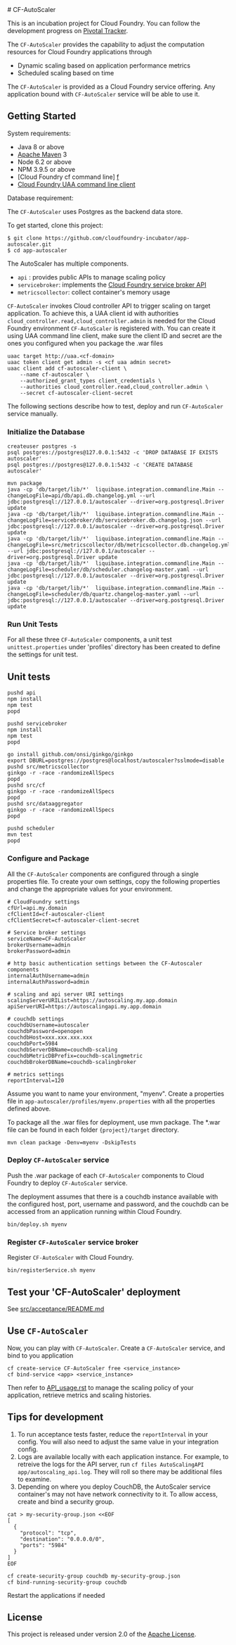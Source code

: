 <link href="https://raw.github.com/clownfart/Markdown-CSS/master/markdown.css" rel="stylesheet"></link>
# CF-AutoScaler

This is an incubation project for Cloud Foundry. You can follow the development progress on [Pivotal Tracker][t].

The `CF-AutoScaler` provides the capability to adjust the computation resources for Cloud Foundry applications through

* Dynamic scaling based on application performance metrics
* Scheduled scaling based on time

The `CF-AutoScaler` is provided as a Cloud Foundry service offering. Any application bound with `CF-AutoScaler` service will be able to use it.

## Getting Started

System requirements:

* Java 8 or above
* [Apache Maven][b] 3
* Node 6.2 or above
* NPM 3.9.5 or above
* [Cloud Foundry cf command line] [f]
* [Cloud Foundry UAA command line client][u]

Database requirement:

The `CF-AutoScaler` uses Postgres as the backend data store.

To get started, clone this project:

```shell
$ git clone https://github.com/cloudfoundry-incubator/app-autoscaler.git
$ cd app-autoscaler
```

The AutoScaler has multiple components.

* `api` : provides public APIs to manage scaling policy
* `servicebroker`: implements the [Cloud Foundry service broker API][k]
* `metricscollector`: collect container's memory usage



`CF-AutoScaler` invokes Cloud controller API to trigger scaling on target application. To achieve this, a UAA client id with  authorities `cloud_controller.read,cloud_controller.admin` is needed for the Cloud Foundry environment `CF-AutoScaler` is registered with. You can create it using UAA command line client, make sure the client ID and secret are the ones you configured when you package the .war files

```shell
uaac target http://uaa.<cf-domain>
uaac token client get admin -s <cf uaa admin secret>
uaac client add cf-autoscaler-client \
	--name cf-autoscaler \
    --authorized_grant_types client_credentials \
    --authorities cloud_controller.read,cloud_controller.admin \
    --secret cf-autoscaler-client-secret
```

The following sections describe how to test, deploy and run `CF-AutoScaler` service manually.

### Initialize the Database
```shell
createuser postgres -s
psql postgres://postgres@127.0.0.1:5432 -c 'DROP DATABASE IF EXISTS autoscaler'
psql postgres://postgres@127.0.0.1:5432 -c 'CREATE DATABASE autoscaler'

mvn package
java -cp 'db/target/lib/*'  liquibase.integration.commandline.Main --changeLogFile=api/db/api.db.changelog.yml --url jdbc:postgresql://127.0.0.1/autoscaler --driver=org.postgresql.Driver update
java -cp 'db/target/lib/*'  liquibase.integration.commandline.Main --changeLogFile=servicebroker/db/servicebroker.db.changelog.json --url jdbc:postgresql://127.0.0.1/autoscaler --driver=org.postgresql.Driver update
java -cp 'db/target/lib/*'  liquibase.integration.commandline.Main --changeLogFile=src/metricscollector/db/metricscollector.db.changelog.yml --url jdbc:postgresql://127.0.0.1/autoscaler --driver=org.postgresql.Driver update
java -cp 'db/target/lib/*'  liquibase.integration.commandline.Main --changeLogFile=scheduler/db/scheduler.changelog-master.yaml --url jdbc:postgresql://127.0.0.1/autoscaler --driver=org.postgresql.Driver update
java -cp 'db/target/lib/*'  liquibase.integration.commandline.Main --changeLogFile=scheduler/db/quartz.changelog-master.yaml --url jdbc:postgresql://127.0.0.1/autoscaler --driver=org.postgresql.Driver update
```

### Run Unit Tests

For all these three `CF-AutoScaler` components, a unit test `unittest.properties` under 'profiles' directory has been created to define the settings for unit test.

## Unit tests
```shell
pushd api
npm install
npm test
popd

pushd servicebroker
npm install
npm test
popd

go install github.com/onsi/ginkgo/ginkgo
export DBURL=postgres://postgres@localhost/autoscaler?sslmode=disable
pushd src/metricscollector
ginkgo -r -race -randomizeAllSpecs
popd
pushd src/cf
ginkgo -r -race -randomizeAllSpecs
popd
pushd src/dataaggregator
ginkgo -r -race -randomizeAllSpecs
popd

pushd scheduler
mvn test
popd
```

### Configure and Package

All the `CF-AutoScaler` components are configured through a single properties file. To create your own settings, copy the following properties and change the appropriate values for your environment.

```
# CloudFoundry settings
cfUrl=api.my.domain
cfClientId=cf-autoscaler-client
cfClientSecret=cf-autoscaler-client-secret

# Service broker settings
serviceName=CF-AutoScaler
brokerUsername=admin
brokerPassword=admin

# http basic authentication settings between the CF-Autoscaler components
internalAuthUsername=admin
internalAuthPassword=admin

# scaling and api server URI settings
scalingServerURIList=https://autoscaling.my.app.domain
apiServerURI=https://autoscalingapi.my.app.domain

# couchdb settings
couchdbUsername=autoscaler
couchdbPassword=openopen
couchdbHost=xxx.xxx.xxx.xxx
couchdbPort=5984
couchdbServerDBName=couchdb-scaling
couchdbMetricDBPrefix=couchdb-scalingmetric
couchdbBrokerDBName=couchdb-scalingbroker

# metrics settings
reportInterval=120
```

Assume you want to name your environment, "myenv". Create a properties file in `app-autoscaler/profiles/myenv.properties` with all the properties defined above.

To package all the .war files for deployment, use mvn package. The *.war file can be found in each folder `{project}/target` directory.

```shell
mvn clean package -Denv=myenv -DskipTests
```

### Deploy `CF-AutoScaler` service

Push the .war package of each `CF-AutoScaler` components to Cloud Foundry to deploy `CF-AutoScaler` service.

The deployment assumes that there is a couchdb instance available with the configured host, port, username and password, and the couchdb can be accessed from an application running within Cloud Foundry.

```shell
bin/deploy.sh myenv
```

### Register `CF-AutoScaler` service broker

Register `CF-AutoScaler` with Cloud Foundry.

```shell
bin/registerService.sh myenv
```

## Test your 'CF-AutoScaler' deployment
See [src/acceptance/README.md](src/acceptance/README.md)

## Use `CF-AutoScaler`

Now, you can play with `CF-AutoScaler`.
Create a `CF-AutoScaler` service, and bind to you application

```shell
cf create-service CF-AutoScaler free <service_instance>
cf bind-service <app> <service_instance>
```

Then refer to [API_usage.rst][a] to manage the scaling policy of your application, retrieve metrics and scaling histories.

## Tips for development
1. To run acceptance tests faster, reduce the `reportInterval` in your config. You will also need to adjust the same value in your integration config.
1. Logs are available locally with each application instance. For example, to retreive the logs for the API server, run `cf files AutoScalingAPI app/autoscaling_api.log`. They will roll so there may be additional files to examine.
1. Depending on where you deploy CouchDB, the AutoScaler service container's
   may not have network connectivity to it. To allow access, create and bind
   a security group.

```shell
cat > my-security-group.json <<EOF
[
  {
    "protocol": "tcp",
    "destination": "0.0.0.0/0",
    "ports": "5984"
  }
]
EOF

cf create-security-group couchdb my-security-group.json
cf bind-running-security-group couchdb
```
Restart the applications if needed

## License

This project is released under version 2.0 of the [Apache License][l].


[a]: docs/API_usage.rst
[b]: https://maven.apache.org/
[c]: http://couchdb.apache.org/
[d]: http://www.eclipse.org/m2e/
[e]: http://www.cloudant.com
[f]: https://github.com/cloudfoundry/cli/releases
[k]: http://docs.cloudfoundry.org/services/api.html
[l]: LICENSE
[t]: https://www.pivotaltracker.com/projects/1566795
[u]: https://github.com/cloudfoundry/cf-uaac
